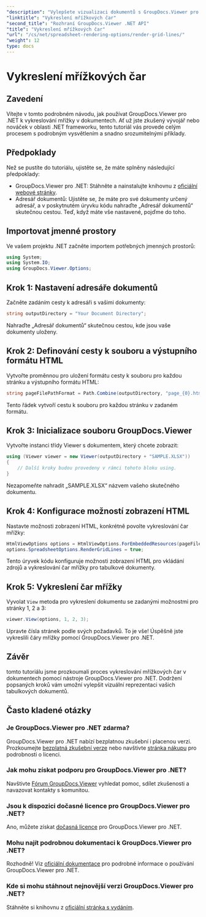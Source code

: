 ```yaml
---
"description": "Vylepšete vizualizaci dokumentů s GroupDocs.Viewer pro .NET. Vykreslujte mřížku bez námahy. Vyzkoušejte bezplatnou zkušební verzi hned teď!"
"linktitle": "Vykreslení mřížkových čar"
"second_title": "Rozhraní GroupDocs.Viewer .NET API"
"title": "Vykreslení mřížkových čar"
"url": "/cs/net/spreadsheet-rendering-options/render-grid-lines/"
"weight": 12
type: docs
---
```

# Vykreslení mřížkových čar

## Zavedení
Vítejte v tomto podrobném návodu, jak používat GroupDocs.Viewer pro .NET k vykreslování mřížky v dokumentech. Ať už jste zkušený vývojář nebo nováček v oblasti .NET frameworku, tento tutoriál vás provede celým procesem s podrobným vysvětlením a snadno srozumitelnými příklady.
## Předpoklady
Než se pustíte do tutoriálu, ujistěte se, že máte splněny následující předpoklady:
- GroupDocs.Viewer pro .NET: Stáhněte a nainstalujte knihovnu z [oficiální webové stránky](https://releases.groupdocs.com/viewer/net/).
- Adresář dokumentů: Ujistěte se, že máte pro své dokumenty určený adresář, a v poskytnutém úryvku kódu nahraďte „Adresář dokumentů“ skutečnou cestou.
Teď, když máte vše nastavené, pojďme do toho.
## Importovat jmenné prostory
Ve vašem projektu .NET začněte importem potřebných jmenných prostorů:
```csharp
using System;
using System.IO;
using GroupDocs.Viewer.Options;
```
## Krok 1: Nastavení adresáře dokumentů
Začněte zadáním cesty k adresáři s vašimi dokumenty:
```csharp
string outputDirectory = "Your Document Directory";
```
Nahraďte „Adresář dokumentů“ skutečnou cestou, kde jsou vaše dokumenty uloženy.
## Krok 2: Definování cesty k souboru a výstupního formátu HTML
Vytvořte proměnnou pro uložení formátu cesty k souboru pro každou stránku a výstupního formátu HTML:
```csharp
string pageFilePathFormat = Path.Combine(outputDirectory, "page_{0}.html");
```
Tento řádek vytvoří cestu k souboru pro každou stránku v zadaném formátu.
## Krok 3: Inicializace souboru GroupDocs.Viewer
Vytvořte instanci třídy Viewer s dokumentem, který chcete zobrazit:
```csharp
using (Viewer viewer = new Viewer(outputDirectory + "SAMPLE.XLSX"))
{
    // Další kroky budou provedeny v rámci tohoto bloku using.
}
```
Nezapomeňte nahradit „SAMPLE.XLSX“ názvem vašeho skutečného dokumentu.
## Krok 4: Konfigurace možností zobrazení HTML
Nastavte možnosti zobrazení HTML, konkrétně povolte vykreslování čar mřížky:
```csharp
HtmlViewOptions options = HtmlViewOptions.ForEmbeddedResources(pageFilePathFormat);
options.SpreadsheetOptions.RenderGridLines = true;
```
Tento úryvek kódu konfiguruje možnosti zobrazení HTML pro vkládání zdrojů a vykreslování čar mřížky pro tabulkové dokumenty.
## Krok 5: Vykreslení čar mřížky
Vyvolat `View` metoda pro vykreslení dokumentu se zadanými možnostmi pro stránky 1, 2 a 3:
```csharp
viewer.View(options, 1, 2, 3);
```
Upravte čísla stránek podle svých požadavků.
To je vše! Úspěšně jste vykreslili čáry mřížky pomocí GroupDocs.Viewer pro .NET.
## Závěr
tomto tutoriálu jsme prozkoumali proces vykreslování mřížkových čar v dokumentech pomocí nástroje GroupDocs.Viewer pro .NET. Dodržení popsaných kroků vám umožní vylepšit vizuální reprezentaci vašich tabulkových dokumentů.
## Často kladené otázky
### Je GroupDocs.Viewer pro .NET zdarma?
GroupDocs.Viewer pro .NET nabízí bezplatnou zkušební i placenou verzi. Prozkoumejte [bezplatná zkušební verze](https://releases.groupdocs.com/) nebo navštivte [stránka nákupu](https://purchase.groupdocs.com/buy) pro podrobnosti o licenci.
### Jak mohu získat podporu pro GroupDocs.Viewer pro .NET?
Navštivte [Fórum GroupDocs.Viewer](https://forum.groupdocs.com/c/viewer/9) vyhledat pomoc, sdílet zkušenosti a navazovat kontakty s komunitou.
### Jsou k dispozici dočasné licence pro GroupDocs.Viewer pro .NET?
Ano, můžete získat [dočasná licence](https://purchase.groupdocs.com/temporary-license/) pro GroupDocs.Viewer pro .NET.
### Mohu najít podrobnou dokumentaci k GroupDocs.Viewer pro .NET?
Rozhodně! Viz [oficiální dokumentace](https://tutorials.groupdocs.com/viewer/net/) pro podrobné informace o používání GroupDocs.Viewer pro .NET.
### Kde si mohu stáhnout nejnovější verzi GroupDocs.Viewer pro .NET?
Stáhněte si knihovnu z [oficiální stránka s vydáním](https://releases.groupdocs.com/viewer/net/).